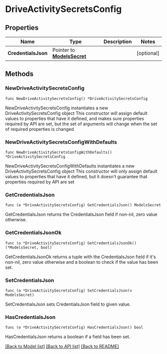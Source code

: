 # DriveActivitySecretsConfig

## Properties

Name | Type | Description | Notes
------------ | ------------- | ------------- | -------------
**CredentialsJson** | Pointer to [**ModelsSecret**](ModelsSecret.md) |  | [optional] 

## Methods

### NewDriveActivitySecretsConfig

`func NewDriveActivitySecretsConfig() *DriveActivitySecretsConfig`

NewDriveActivitySecretsConfig instantiates a new DriveActivitySecretsConfig object
This constructor will assign default values to properties that have it defined,
and makes sure properties required by API are set, but the set of arguments
will change when the set of required properties is changed

### NewDriveActivitySecretsConfigWithDefaults

`func NewDriveActivitySecretsConfigWithDefaults() *DriveActivitySecretsConfig`

NewDriveActivitySecretsConfigWithDefaults instantiates a new DriveActivitySecretsConfig object
This constructor will only assign default values to properties that have it defined,
but it doesn't guarantee that properties required by API are set

### GetCredentialsJson

`func (o *DriveActivitySecretsConfig) GetCredentialsJson() ModelsSecret`

GetCredentialsJson returns the CredentialsJson field if non-nil, zero value otherwise.

### GetCredentialsJsonOk

`func (o *DriveActivitySecretsConfig) GetCredentialsJsonOk() (*ModelsSecret, bool)`

GetCredentialsJsonOk returns a tuple with the CredentialsJson field if it's non-nil, zero value otherwise
and a boolean to check if the value has been set.

### SetCredentialsJson

`func (o *DriveActivitySecretsConfig) SetCredentialsJson(v ModelsSecret)`

SetCredentialsJson sets CredentialsJson field to given value.

### HasCredentialsJson

`func (o *DriveActivitySecretsConfig) HasCredentialsJson() bool`

HasCredentialsJson returns a boolean if a field has been set.


[[Back to Model list]](../README.md#documentation-for-models) [[Back to API list]](../README.md#documentation-for-api-endpoints) [[Back to README]](../README.md)


